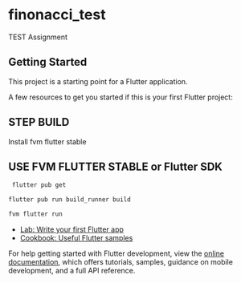 # finonacci_test

TEST Assignment

## Getting Started

This project is a starting point for a Flutter application.

A few resources to get you started if this is your first Flutter project:



## STEP BUILD 
Install fvm flutter stable

## USE FVM FLUTTER STABLE  or Flutter SDK

```bash
 flutter pub get
```
```bash
flutter pub run build_runner build
```
```bash
fvm flutter run  
``` 



- [Lab: Write your first Flutter app](https://docs.flutter.dev/get-started/codelab)
- [Cookbook: Useful Flutter samples](https://docs.flutter.dev/cookbook)

For help getting started with Flutter development, view the
[online documentation](https://docs.flutter.dev/), which offers tutorials,
samples, guidance on mobile development, and a full API reference.
